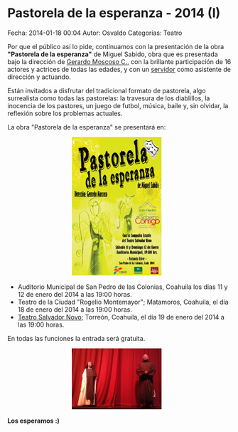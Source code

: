 Pastorela de la esperanza - 2014 (I)
==================================

Fecha: 2014-01-18 00:04
Autor: Osvaldo
Categorías: Teatro

Por que el público así lo pide, continuamos con la presentación de la obra __"Pastorela de la esperanza"__ de Miguel Sabido, obra que es presentada bajo la dirección de [Gerardo Moscoso C.](http://companialagaviota.com/gerardo-moscoso/), con la brillante participación de 16 actores y actrices de todas las edades, y con un [servidor](https://salazarysanchez.github.io/contacto/contacto.html) como asistente de dirección y actuando.

<!-- break -->

Están invitados a disfrutar del tradicional formato de pastorela, algo surrealista como todas las pastorelas: la travesura de los diablillos, la inocencia de los pastores, un juego de futbol, música, baile y, sin olvidar, la reflexión sobre los problemas actuales.

La obra "Pastorela de la esperanza" se presentará en:

<center>
<img class="img-responsive" style="width:40%;height:auto;margin-right:12px;" src="2014-01-18-Pastorela-de-la-esperanza-2014-I/Cartel-Pastorela-Esperanza-San-Pedro-2013.jpg" alt="pastorela" width="425" height="350">
</center>

* Auditorio Municipal de San Pedro de las Colonias, Coahuila los dias 11 y 12 de enero del 2014 a las 19:00 horas.
* Teatro de la Ciudad \"Rogelio Montemayor\"; Matamoros, Coahuila, el día 18 de enero del 2014 a las 19:00 horas.
* [Teatro Salvador Novo](http://www.openstreetmap.org/#map=17/25.53003/-103.45253); Torreón, Coahuila, el día 19 de enero del 2014 a las 19:00 horas.

En todas las funciones la entrada será gratuita.

<center>
<img class="img-responsive" style="width:40%;height:auto;margin-right:12px;" src="2014-01-18-Pastorela-de-la-esperanza-2014-I/esperanza-02.png" alt="narradores" width="525" height="450">
</center>

__Los esperamos :)__
